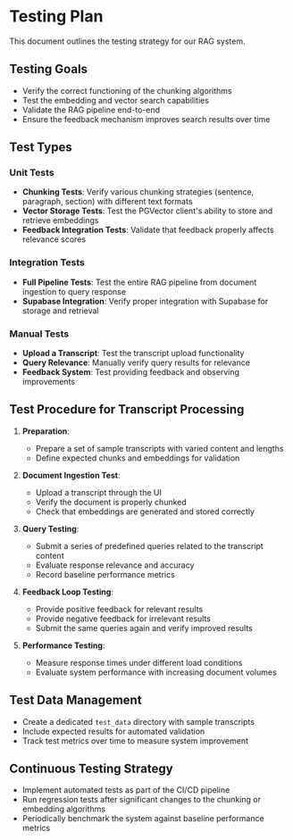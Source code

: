 
# Testing Plan

This document outlines the testing strategy for our RAG system.

## Testing Goals

- Verify the correct functioning of the chunking algorithms
- Test the embedding and vector search capabilities
- Validate the RAG pipeline end-to-end
- Ensure the feedback mechanism improves search results over time

## Test Types

### Unit Tests

- **Chunking Tests**: Verify various chunking strategies (sentence, paragraph, section) with different text formats
- **Vector Storage Tests**: Test the PGVector client's ability to store and retrieve embeddings
- **Feedback Integration Tests**: Validate that feedback properly affects relevance scores

### Integration Tests

- **Full Pipeline Tests**: Test the entire RAG pipeline from document ingestion to query response
- **Supabase Integration**: Verify proper integration with Supabase for storage and retrieval

### Manual Tests

- **Upload a Transcript**: Test the transcript upload functionality
- **Query Relevance**: Manually verify query results for relevance
- **Feedback System**: Test providing feedback and observing improvements

## Test Procedure for Transcript Processing

1. **Preparation**:
   - Prepare a set of sample transcripts with varied content and lengths
   - Define expected chunks and embeddings for validation

2. **Document Ingestion Test**:
   - Upload a transcript through the UI
   - Verify the document is properly chunked
   - Check that embeddings are generated and stored correctly

3. **Query Testing**:
   - Submit a series of predefined queries related to the transcript content
   - Evaluate response relevance and accuracy
   - Record baseline performance metrics

4. **Feedback Loop Testing**:
   - Provide positive feedback for relevant results
   - Provide negative feedback for irrelevant results
   - Submit the same queries again and verify improved results

5. **Performance Testing**:
   - Measure response times under different load conditions
   - Evaluate system performance with increasing document volumes

## Test Data Management

- Create a dedicated `test_data` directory with sample transcripts
- Include expected results for automated validation
- Track test metrics over time to measure system improvement

## Continuous Testing Strategy

- Implement automated tests as part of the CI/CD pipeline
- Run regression tests after significant changes to the chunking or embedding algorithms
- Periodically benchmark the system against baseline performance metrics
